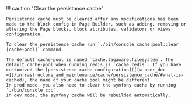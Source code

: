 !!! caution "Clear the persistance cache"

    Persistence cache must be cleared after any modifications has been made to the block config in Page Builder, such as adding, removing or altering the Page blocks, block attributes, validators or views configuration.

    To clear the persistence cache run `./bin/console cache:pool:clear [cache-pool]` command.
    
    The default cache-pool is named `cache.tagaware.filesystem`. The default cache-pool when running redis is `cache.redis`. If you have customized the [persistence cache configuration]([[= user_doc =]]/infrastructure_and_maintenance/cache/persistence_cache/#what-is-cached), the name of your cache pool might be different
    In prod mode, you also need to clear the symfony cache by running `./bin/console c:c`.
    In dev mode, the symfony cache will be rebuilded automatically.
